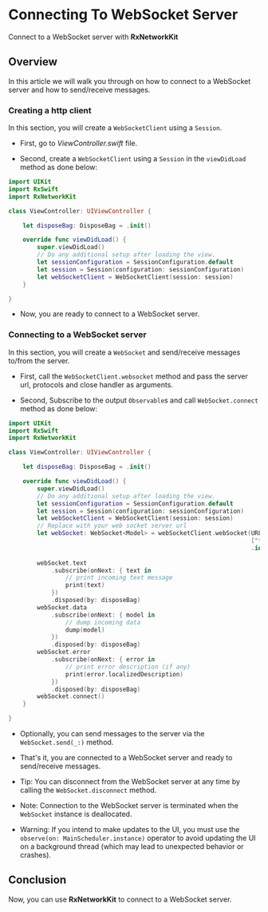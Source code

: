 # Connecting To WebSocket Server

Connect to a WebSocket server with **RxNetworkKit**

## Overview

In this article we will walk you through on how to connect to a WebSocket server and how to send/receive messages.

### Creating a http client

In this section, you will create a ``WebSocketClient`` using a ``Session``.

- First, go to *ViewController.swift* file.

- Second, create a ``WebSocketClient`` using a ``Session`` in the `viewDidLoad` method as done below:

```swift 
import UIKit
import RxSwift
import RxNetworkKit

class ViewController: UIViewController {

    let disposeBag: DisposeBag = .init()

    override func viewDidLoad() {
        super.viewDidLoad()
        // Do any additional setup after loading the view.
        let sessionConfiguration = SessionConfiguration.default
        let session = Session(configuration: sessionConfiguration)
        let webSocketClient = WebSocketClient(session: session)
    }

}
```

- Now, you are ready to connect to a WebSocket server.

### Connecting to a WebSocket server

In this section, you will create a ``WebSocket`` and send/receive messages to/from the server.

- First, call the `WebSocketClient.websocket` method and pass the server url, protocols and close handler as arguments.

- Second, Subscribe to the output `Observable`s and call `WebSocket.connect` method as done below:


```swift 
import UIKit
import RxSwift
import RxNetworkKit

class ViewController: UIViewController {

    let disposeBag: DisposeBag = .init()

    override func viewDidLoad() {
        super.viewDidLoad()
        // Do any additional setup after loading the view.
        let sessionConfiguration = SessionConfiguration.default
        let session = Session(configuration: sessionConfiguration)
        let webSocketClient = WebSocketClient(session: session)
        // Replace with your web socket server url
        let webSocket: WebSocket<Model> = webSocketClient.webSocket(URL(string: "wss://example")!,
                                                                    ["ts1"],
                                                                    .init(code: { _ in .normalClosure },
                                                                          reason: { _ in nil }))
        webSocket.text
            .subscribe(onNext: { text in
                // print incoming text message
                print(text)
            })
            .disposed(by: disposeBag)
        webSocket.data
            .subscribe(onNext: { model in
                // dump incoming data
                dump(model)
            })
            .disposed(by: disposeBag)
        webSocket.error
            .subscribe(onNext: { error in
                // print error description (if any)
                print(error.localizedDescription)
            })
            .disposed(by: disposeBag)
        webSocket.connect()
    }

}
```

- Optionally, you can send messages to the server via the `WebSocket.send(_:)` method.

- That's it, you are connected to a WebSocket server and ready to send/receive messages.

- Tip: You can disconnect from the WebSocket server at any time by calling the `WebSocket.disconnect` method.

- Note: Connection to the WebSocket server is terminated when the ``WebSocket`` instance is deallocated.

- Warning: If you intend to make updates to the UI, you must use the `observe(on: MainScheduler.instance)` operator to avoid updating the UI on a background thread (which may lead to unexpected behavior or crashes).

## Conclusion

Now, you can use **RxNetworkKit** to connect to a WebSocket server.
